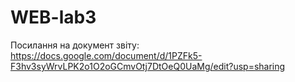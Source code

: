 # WEB-lab3
Посилання на документ звіту: https://docs.google.com/document/d/1PZFk5-F3hv3syWrvLPK2o1O2oGCmvOtj7DtOeQ0UaMg/edit?usp=sharing
